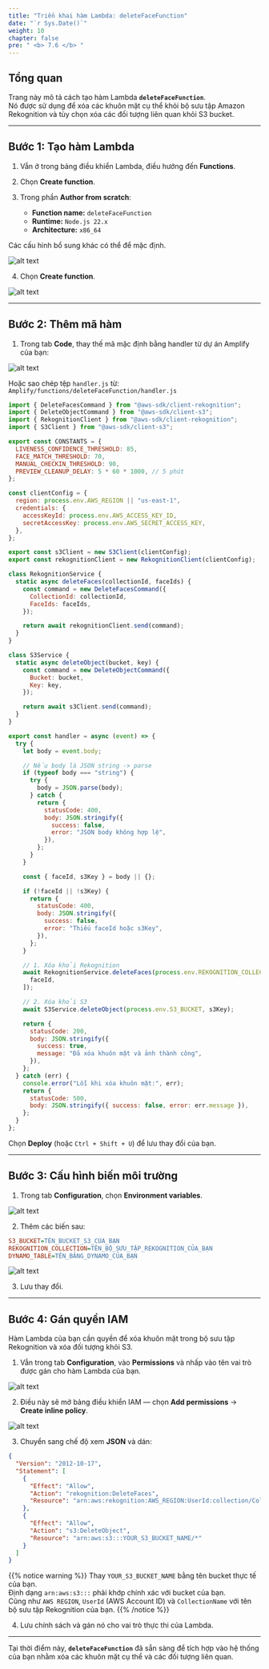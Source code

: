 ```yaml
---
title: "Triển khai hàm Lambda: deleteFaceFunction"
date: "`r Sys.Date()`"
weight: 10
chapter: false
pre: " <b> 7.6 </b> "
---
```


## Tổng quan

Trang này mô tả cách tạo hàm Lambda **`deleteFaceFunction`**.  
Nó được sử dụng để xóa các khuôn mặt cụ thể khỏi bộ sưu tập Amazon Rekognition và tùy chọn xóa các đối tượng liên quan khỏi S3 bucket.

---

## Bước 1: Tạo hàm Lambda

1. Vẫn ở trong bảng điều khiển Lambda, điều hướng đến **Functions**.

2. Chọn **Create function**.

3. Trong phần **Author from scratch**:

   - **Function name:** `deleteFaceFunction`
   - **Runtime:** `Node.js 22.x`
   - **Architecture:** `x86_64`

Các cấu hình bổ sung khác có thể để mặc định.

![alt text](image.png)

4. Chọn **Create function**.

![alt text](image-1.png)

---

## Bước 2: Thêm mã hàm

1. Trong tab **Code**, thay thế mã mặc định bằng handler từ dự án Amplify của bạn:

![alt text](image-2.png)

Hoặc sao chép tệp `handler.js` từ:  
`Amplify/functions/deleteFaceFunction/handler.js`

```javascript
import { DeleteFacesCommand } from "@aws-sdk/client-rekognition";
import { DeleteObjectCommand } from "@aws-sdk/client-s3";
import { RekognitionClient } from "@aws-sdk/client-rekognition";
import { S3Client } from "@aws-sdk/client-s3";

export const CONSTANTS = {
  LIVENESS_CONFIDENCE_THRESHOLD: 85,
  FACE_MATCH_THRESHOLD: 70,
  MANUAL_CHECKIN_THRESHOLD: 90,
  PREVIEW_CLEANUP_DELAY: 5 * 60 * 1000, // 5 phút
};

const clientConfig = {
  region: process.env.AWS_REGION || "us-east-1",
  credentials: {
    accessKeyId: process.env.AWS_ACCESS_KEY_ID,
    secretAccessKey: process.env.AWS_SECRET_ACCESS_KEY,
  },
};

export const s3Client = new S3Client(clientConfig);
export const rekognitionClient = new RekognitionClient(clientConfig);

class RekognitionService {
  static async deleteFaces(collectionId, faceIds) {
    const command = new DeleteFacesCommand({
      CollectionId: collectionId,
      FaceIds: faceIds,
    });

    return await rekognitionClient.send(command);
  }
}

class S3Service {
  static async deleteObject(bucket, key) {
    const command = new DeleteObjectCommand({
      Bucket: bucket,
      Key: key,
    });

    return await s3Client.send(command);
  }
}

export const handler = async (event) => {
  try {
    let body = event.body;

    // Nếu body là JSON string -> parse
    if (typeof body === "string") {
      try {
        body = JSON.parse(body);
      } catch {
        return {
          statusCode: 400,
          body: JSON.stringify({
            success: false,
            error: "JSON body không hợp lệ",
          }),
        };
      }
    }

    const { faceId, s3Key } = body || {};

    if (!faceId || !s3Key) {
      return {
        statusCode: 400,
        body: JSON.stringify({
          success: false,
          error: "Thiếu faceId hoặc s3Key",
        }),
      };
    }

    // 1. Xóa khỏi Rekognition
    await RekognitionService.deleteFaces(process.env.REKOGNITION_COLLECTION, [
      faceId,
    ]);

    // 2. Xóa khỏi S3
    await S3Service.deleteObject(process.env.S3_BUCKET, s3Key);

    return {
      statusCode: 200,
      body: JSON.stringify({
        success: true,
        message: "Đã xóa khuôn mặt và ảnh thành công",
      }),
    };
  } catch (err) {
    console.error("Lỗi khi xóa khuôn mặt:", err);
    return {
      statusCode: 500,
      body: JSON.stringify({ success: false, error: err.message }),
    };
  }
};
```

Chọn **Deploy** (hoặc `Ctrl + Shift + U`) để lưu thay đổi của bạn.

---

## Bước 3: Cấu hình biến môi trường

1. Trong tab **Configuration**, chọn **Environment variables**.

![alt text](image-3.png)

2. Thêm các biến sau:

```ini
S3_BUCKET=TÊN_BUCKET_S3_CỦA_BẠN
REKOGNITION_COLLECTION=TÊN_BỘ_SƯU_TẬP_REKOGNITION_CỦA_BẠN
DYNAMO_TABLE=TÊN_BẢNG_DYNAMO_CỦA_BẠN
```

![alt text](image-4.png)

3. Lưu thay đổi.

---

## Bước 4: Gán quyền IAM

Hàm Lambda của bạn cần quyền để xóa khuôn mặt trong bộ sưu tập Rekognition và xóa đối tượng khỏi S3.

1. Vẫn trong tab **Configuration**, vào **Permissions** và nhấp vào tên vai trò được gán cho hàm Lambda của bạn.

![alt text](image-5.png)

2. Điều này sẽ mở bảng điều khiển IAM — chọn **Add permissions** → **Create inline policy**.

![alt text](image-6.png)

3. Chuyển sang chế độ xem **JSON** và dán:

```json
{
  "Version": "2012-10-17",
  "Statement": [
    {
      "Effect": "Allow",
      "Action": "rekognition:DeleteFaces",
      "Resource": "arn:aws:rekognition:AWS_REGION:UserId:collection/ColectionName"
    },
    {
      "Effect": "Allow",
      "Action": "s3:DeleteObject",
      "Resource": "arn:aws:s3:::YOUR_S3_BUCKET_NAME/*"
    }
  ]
}
```

{{% notice warning %}}
Thay `YOUR_S3_BUCKET_NAME` bằng tên bucket thực tế của bạn.  
Định dạng `arn:aws:s3:::` phải khớp chính xác với bucket của bạn.  
Cũng như `AWS REGION`, `UserId` (AWS Account ID) và `CollectionName` với tên bộ sưu tập Rekognition của bạn.
{{% /notice %}}

4. Lưu chính sách và gán nó cho vai trò thực thi của Lambda.

---

Tại thời điểm này, **`deleteFaceFunction`** đã sẵn sàng để tích hợp vào hệ thống của bạn nhằm xóa các khuôn mặt cụ thể và các đối tượng liên quan.

